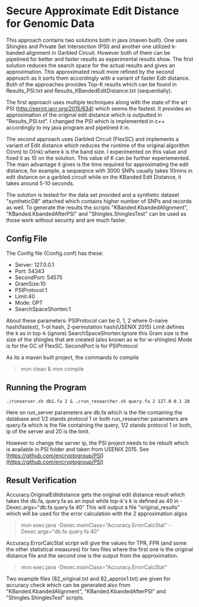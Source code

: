 # Secure Approximate Edit Distance for Genomic Data

This approach contains two solutions both in java (maven built). One uses Shingles and Private Set Intersection (PSI) and another one utilized k-banded alignment in Garbled Circuit. However both of them can be pipelined for better and faster results as experimental results show. The first solution reduces the search space for the actual results and gives an approximation. This approximated result more refined by the second approach as it sorts them accordingly with a variant of faster Edit distance. Both of the approaches provides Top-K results which can be found in Results_PSI.txt and Results_KBandedEditDistance.txt (sequentially).

The first approach uses multiple techniques along with the state of the art PSI (http://eprint.iacr.org/2015/634) which seems the fastest. It provides an approximation of the original edit distance which is outputted in "Results_PSI.txt".  I changed the PSI which is implemented in c++ accordingly to my java program and pipelined it in.

The second approach uses Garbled Circuit (FlexSC) and implements a variant of Edit distance which reduces the runtime of the original algorithm O(nm) to O(nk) where k is the band size. I experimented on this value and fixed it as 10 on the solution. This value of K can be further experiemented. The main advantage it gives is the time required for approximating the edit distance, for example, a sequeqnce with 3000 SNPs usually takes 10mins in edit distance on a garbled circuit while on the KBanded Edit Distance, it takes around 5-10 seconds.

The solution is tested for the data set provided and a synthetic dataset "syntheticDB" attached which contains higher number of SNPs and records as well. To generate the results the scripts "KBanded.KbandedAlignment", "KBanded.KbandedAfterPSI" and "Shingles.ShinglesTest" can be used as those work without security and are much faster.
## Config File
The Config file (Config.conf) has these:
  - Server: 127.0.0.1
  - Port: 54343
  - SecondPort: 54575
  - GramSize:10
  - PSIProtocol:1
  - Limit:40
  - Mode: OPT
  - SearchSpaceShorten:1
   
 About these parameters:
PSIProtocol can be 0, 1, 2 where 0-naive hash(fastest), 1-ot hash, 2-permutation hash(USENIX 2015)
Limit defines the k as in top-k (ignore)
SearchSpaceShorten:ignore this
Gram size is the size of the shingles that are created (also known as w for w-shingles)
Mode is for the GC of FlexSC.
SecondPort is for PSIProtocol

As its a maven built project, the commands to compile
>mvn clean & mvn compile

## Running the Program
```
./runserver.sh db1.fa 2 & ./run_researcher.sh query.fa 2 127.0.0.1 20
```
Here on run_server parameters are db.fa which is the file containing the database and 1/2 stands protocol 1 or both
run_researcher parameters are query.fa which is the file containing the query, 1/2 stands protocol 1 or both, ip of the server and 20 is the limit.

However to change the server ip, the PSI project needs to be rebuilt which is available in PSI folder and taken from USENIX 2015. See [https://github.com/encryptogroup/PSI](https://github.com/encryptogroup/PSI) 


## Result Verification
Accuracy.OriginalEditdistance gets the original edit distance result which takes the db.fa, query.fa as an input while top-k's k is defined as 40 in -Dexec.args="db.fa query.fa 40"
This will output a file "original_results" which will be used for the error calculation with the 2 approximation algos

>mvn exec:java -Dexec.mainClass="Accuracy.ErrorCalcStat" -Dexec.args="db.fa query.fa 40"

Accuracy.ErrorCalcStat script will give the values for TPR, FPR (and some the other statistical measures) for two files where the first one is the original distance file and the second one is the output from the approximation. 

>mvn exec:java -Dexec.mainClass="Accuracy.ErrorCalcStat"

Two example files (82_original.txt and 82_approx1.txt) are given for accuracy check which can be generated also from  "KBanded.KbandedAlignment", "KBanded.KbandedAfterPSI" and "Shingles.ShinglesTest" scripts.



	
